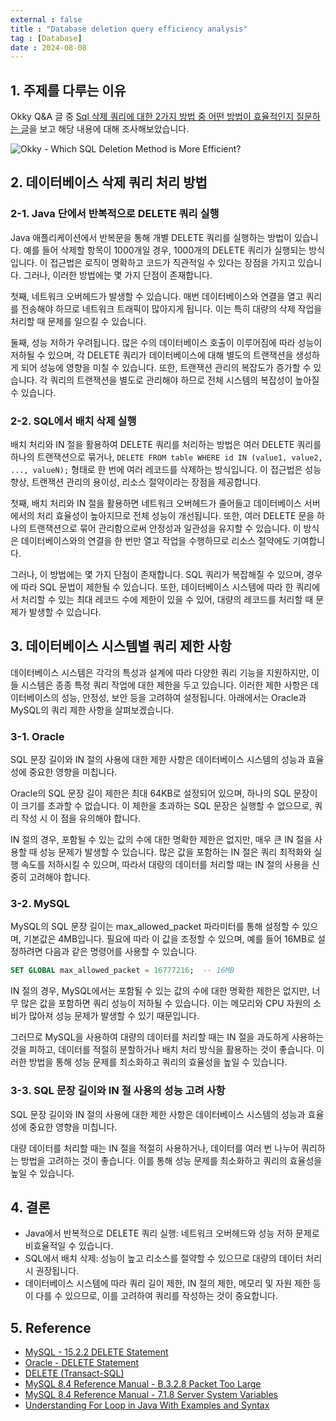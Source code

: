 ```yaml
---
external : false
title : "Database deletion query efficiency analysis"
tag : [Database]
date : 2024-08-08
---
```


## 1. 주제를 다루는 이유

Okky Q&A 글 중 [Sql 삭제 쿼리에 대한 2가지 방법 중 어떤 방법이 효율적인지 질문하는 글](https://okky.kr/questions/1510764?topic=questions&page=1)을 보고 해당 내용에 대해 조사해보았습니다.

![Okky - Which SQL Deletion Method is More Efficient?](https://github.com/WoojinJeonkr/woojin-blog/blob/main/public/images/sql-delete-query.png)

## 2. 데이터베이스 삭제 쿼리 처리 방법

### 2-1. Java 단에서 반복적으로 DELETE 쿼리 실행

Java 애플리케이션에서 반복문을 통해 개별 DELETE 쿼리를 실행하는 방법이 있습니다. 예를 들어 삭제할 항목이 1000개일 경우, 1000개의 DELETE 쿼리가 실행되는 방식입니다. 이 접근법은 로직이 명확하고 코드가 직관적일 수 있다는 장점을 가지고 있습니다. 그러나, 이러한 방법에는 몇 가지 단점이 존재합니다.

첫째, 네트워크 오버헤드가 발생할 수 있습니다. 매번 데이터베이스와 연결을 열고 쿼리를 전송해야 하므로 네트워크 트래픽이 많아지게 됩니다. 이는 특히 대량의 삭제 작업을 처리할 때 문제를 일으킬 수 있습니다.

둘째, 성능 저하가 우려됩니다. 많은 수의 데이터베이스 호출이 이루어짐에 따라 성능이 저하될 수 있으며, 각 DELETE 쿼리가 데이터베이스에 대해 별도의 트랜잭션을 생성하게 되어 성능에 영향을 미칠 수 있습니다. 또한, 트랜잭션 관리의 복잡도가 증가할 수 있습니다. 각 쿼리의 트랜잭션을 별도로 관리해야 하므로 전체 시스템의 복잡성이 높아질 수 있습니다.

### 2-2. SQL에서 배치 삭제 실행

배치 처리와 IN 절을 활용하여 DELETE 쿼리를 처리하는 방법은 여러 DELETE 쿼리를 하나의 트랜잭션으로 묶거나, `DELETE FROM table WHERE id IN (value1, value2, ..., valueN);` 형태로 한 번에 여러 레코드를 삭제하는 방식입니다. 이 접근법은 성능 향상, 트랜잭션 관리의 용이성, 리소스 절약이라는 장점을 제공합니다.

첫째, 배치 처리와 IN 절을 활용하면 네트워크 오버헤드가 줄어들고 데이터베이스 서버에서의 처리 효율성이 높아지므로 전체 성능이 개선됩니다. 또한, 여러 DELETE 문을 하나의 트랜잭션으로 묶어 관리함으로써 안정성과 일관성을 유지할 수 있습니다. 이 방식은 데이터베이스와의 연결을 한 번만 열고 작업을 수행하므로 리소스 절약에도 기여합니다.

그러나, 이 방법에는 몇 가지 단점이 존재합니다. SQL 쿼리가 복잡해질 수 있으며, 경우에 따라 SQL 문법이 제한될 수 있습니다. 또한, 데이터베이스 시스템에 따라 한 쿼리에서 처리할 수 있는 최대 레코드 수에 제한이 있을 수 있어, 대량의 레코드를 처리할 때 문제가 발생할 수 있습니다.

## 3. 데이터베이스 시스템별 쿼리 제한 사항

데이터베이스 시스템은 각각의 특성과 설계에 따라 다양한 쿼리 기능을 지원하지만, 이들 시스템은 종종 특정 쿼리 작업에 대한 제한을 두고 있습니다. 이러한 제한 사항은 데이터베이스의 성능, 안정성, 보안 등을 고려하여 설정됩니다. 아래에서는 Oracle과 MySQL의 쿼리 제한 사항을 살펴보겠습니다.

### 3-1. Oracle

SQL 문장 길이와 IN 절의 사용에 대한 제한 사항은 데이터베이스 시스템의 성능과 효율성에 중요한 영향을 미칩니다.

Oracle의 SQL 문장 길이 제한은 최대 64KB로 설정되어 있으며, 하나의 SQL 문장이 이 크기를 초과할 수 없습니다. 이 제한을 초과하는 SQL 문장은 실행할 수 없으므로, 쿼리 작성 시 이 점을 유의해야 합니다.

IN 절의 경우, 포함될 수 있는 값의 수에 대한 명확한 제한은 없지만, 매우 큰 IN 절을 사용할 때 성능 문제가 발생할 수 있습니다. 많은 값을 포함하는 IN 절은 쿼리 최적화와 실행 속도를 저하시킬 수 있으며, 따라서 대량의 데이터를 처리할 때는 IN 절의 사용을 신중히 고려해야 합니다.

### 3-2. MySQL

MySQL의 SQL 문장 길이는 max_allowed_packet 파라미터를 통해 설정할 수 있으며, 기본값은 4MB입니다. 필요에 따라 이 값을 조정할 수 있으며, 예를 들어 16MB로 설정하려면 다음과 같은 명령어를 사용할 수 있습니다.

```sql
SET GLOBAL max_allowed_packet = 16777216;  -- 16MB
```

IN 절의 경우, MySQL에서는 포함될 수 있는 값의 수에 대한 명확한 제한은 없지만, 너무 많은 값을 포함하면 쿼리 성능이 저하될 수 있습니다. 이는 메모리와 CPU 자원의 소비가 많아져 성능 문제가 발생할 수 있기 때문입니다.

그러므로 MySQL을 사용하여 대량의 데이터를 처리할 때는 IN 절을 과도하게 사용하는 것을 피하고, 데이터를 적절히 분할하거나 배치 처리 방식을 활용하는 것이 좋습니다. 이러한 방법을 통해 성능 문제를 최소화하고 쿼리의 효율성을 높일 수 있습니다.

### 3-3. SQL 문장 길이와 IN 절 사용의 성능 고려 사항

SQL 문장 길이와 IN 절의 사용에 대한 제한 사항은 데이터베이스 시스템의 성능과 효율성에 중요한 영향을 미칩니다.

대량 데이터를 처리할 때는 IN 절을 적절히 사용하거나, 데이터를 여러 번 나누어 쿼리하는 방법을 고려하는 것이 좋습니다. 이를 통해 성능 문제를 최소화하고 쿼리의 효율성을 높일 수 있습니다.

## 4. 결론

- Java에서 반복적으로 DELETE 쿼리 실행: 네트워크 오버헤드와 성능 저하 문제로 비효율적일 수 있습니다.
- SQL에서 배치 삭제: 성능이 높고 리소스를 절약할 수 있으므로 대량의 데이터 처리 시 권장됩니다.
- 데이터베이스 시스템에 따라 쿼리 길이 제한, IN 절의 제한, 메모리 및 자원 제한 등이 다를 수 있으므로, 이를 고려하여 쿼리를 작성하는 것이 중요합니다.

## 5. Reference

- [MySQL - 15.2.2 DELETE Statement](https://dev.mysql.com/doc/refman/8.0/en/delete.html)
- [Oracle - DELETE Statement](https://docs.oracle.com/en/database/other-databases/nosql-database/23.3/sqlreferencefornosql/delete-statement.html)
- [DELETE (Transact-SQL)](https://learn.microsoft.com/en-us/sql/t-sql/statements/delete-transact-sql?view=sql-server-ver16)
- [MySQL 8.4 Reference Manual - B.3.2.8 Packet Too Large](https://dev.mysql.com/doc/refman/8.4/en/packet-too-large.html)
- [MySQL 8.4 Reference Manual - 7.1.8 Server System Variables](https://dev.mysql.com/doc/refman/8.4/en/server-system-variables.html#sysvar_key_buffer_size)
- [Understanding For Loop in Java With Examples and Syntax](https://www.simplilearn.com/tutorials/java-tutorial/for-loop-in-java)

